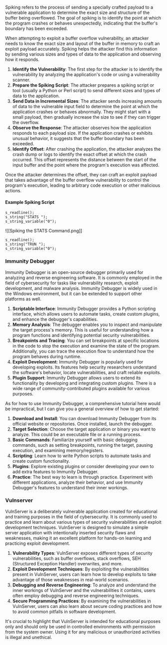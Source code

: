 Spiking refers to the process of sending a specially crafted payload to a vulnerable application to determine the exact size and structure of the buffer being overflowed. The goal of spiking is to identify the point at which the program crashes or behaves unexpectedly, indicating that the buffer's boundary has been exceeded.

When attempting to exploit a buffer overflow vulnerability, an attacker needs to know the exact size and layout of the buffer in memory to craft an exploit payload accurately. Spiking helps the attacker find this information by sending various sizes and types of data to the application and observing how it responds.

1. **Identify the Vulnerability**: The first step for the attacker is to identify the vulnerability by analyzing the application's code or using a vulnerability scanner.
2. **Prepare the Spiking Script**: The attacker prepares a spiking script or tool (usually a Python or Perl script) to send different sizes and types of data to the application.
3. **Send Data in Incremental Sizes**: The attacker sends increasing amounts of data to the vulnerable input field to determine the point at which the application crashes or behaves abnormally. They might start with a small payload, then gradually increase the size to see if they can trigger the overflow.
4. **Observe the Response**: The attacker observes how the application responds to each payload size. If the application crashes or exhibits unusual behavior, it suggests that the buffer boundary has been exceeded.
5. **Identify Offset**: After crashing the application, the attacker analyzes the crash dump or logs to identify the exact offset at which the crash occurred. This offset represents the distance between the start of the input buffer and the point where the program's execution was affected.

Once the attacker determines the offset, they can craft an exploit payload that takes advantage of the buffer overflow vulnerability to control the program's execution, leading to arbitrary code execution or other malicious actions.

#### Example Spiking Script
```spk
s_readline();
s_string("STATS ");
s_string_variable("0");
```

![[Spiking the STATS Command.png]]

```spk
s_readline();
s_string("TRUN ");
s_string_variable("0");
```

### Immunity Debugger
Immunity Debugger is an open-source debugger primarily used for analyzing and reverse engineering software. It is commonly employed in the field of cybersecurity for tasks like vulnerability research, exploit development, and malware analysis. Immunity Debugger is widely used in the Windows environment, but it can be extended to support other platforms as well.

1. **Scriptable Interface**: Immunity Debugger provides a Python scripting interface, which allows users to automate tasks, create custom plugins, and enhance the debugger's capabilities.
2. **Memory Analysis**: The debugger enables you to inspect and manipulate the target process's memory. This is useful for understanding how a program functions and identifying potential security vulnerabilities.
3. **Breakpoints and Tracing**: You can set breakpoints at specific locations in the code to stop the execution and examine the state of the program. Additionally, you can trace the execution flow to understand how the program behaves during runtime.
4. **Exploit Development**: Immunity Debugger is popularly used for developing exploits. Its features help security researchers understand the software's behavior, locate vulnerabilities, and craft reliable exploits.
5. **Plugin Support**: Immunity Debugger allows users to extend its functionality by developing and integrating custom plugins. There is a wide range of community-contributed plugins available for various purposes.

As for how to use Immunity Debugger, a comprehensive tutorial here would be impractical, but I can give you a general overview of how to get started:

1. **Download and Install**: You can download Immunity Debugger from its official website or repositories. Once installed, launch the debugger.
2. **Target Selection**: Choose the target application or binary you want to analyze. This could be an executable file or a running process.
3. **Basic Commands**: Familiarize yourself with basic debugging commands, such as setting breakpoints, running the target, pausing execution, and examining memory/registers.
4. **Scripting**: Learn how to write Python scripts to automate tasks and create custom functionality.
5. **Plugins**: Explore existing plugins or consider developing your own to add extra features to Immunity Debugger.
6. **Practice**: The best way to learn is through practice. Experiment with different applications, analyze their behavior, and use Immunity Debugger's features to understand their inner workings.

### Vulnserver
VulnServer is a deliberately vulnerable application created for educational and training purposes in the field of cybersecurity. It is commonly used to practice and learn about various types of security vulnerabilities and exploit development techniques. VulnServer is designed to simulate a simple server application with intentionally inserted security flaws and weaknesses, making it an excellent platform for hands-on learning and practicing exploit development.

1. **Vulnerability Types**: VulnServer exposes different types of security vulnerabilities, such as buffer overflows, stack overflows, SEH (Structured Exception Handler) overwrites, and more.
2. **Exploit Development Techniques**: By exploiting the vulnerabilities present in VulnServer, users can learn how to develop exploits to take advantage of those weaknesses in real-world scenarios.
3. **Debugging and Reverse Engineering**: To analyze and understand the inner workings of VulnServer and the vulnerabilities it contains, users often employ debugging and reverse engineering techniques.
4. **Secure Programming Practices**: By examining the vulnerabilities in VulnServer, users can also learn about secure coding practices and how to avoid common pitfalls in software development.
    
It's crucial to highlight that VulnServer is intended for educational purposes only and should only be used in controlled environments with permission from the system owner. Using it for any malicious or unauthorized activities is illegal and unethical.
